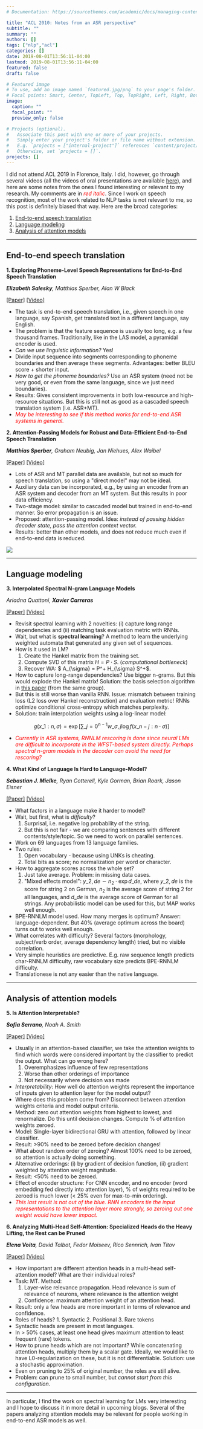 ```yaml
---
# Documentation: https://sourcethemes.com/academic/docs/managing-content/

title: "ACL 2010: Notes from an ASR perspective"
subtitle: ""
summary: ""
authors: []
tags: ["nlp","acl"]
categories: []
date: 2019-08-01T13:56:11-04:00
lastmod: 2019-08-01T13:56:11-04:00
featured: false
draft: false

# Featured image
# To use, add an image named `featured.jpg/png` to your page's folder.
# Focal points: Smart, Center, TopLeft, Top, TopRight, Left, Right, BottomLeft, Bottom, BottomRight.
image:
  caption: ""
  focal_point: ""
  preview_only: false

# Projects (optional).
#   Associate this post with one or more of your projects.
#   Simply enter your project's folder or file name without extension.
#   E.g. `projects = ["internal-project"]` references `content/project/deep-learning/index.md`.
#   Otherwise, set `projects = []`.
projects: []
---
```

I did not attend ACL 2019 in Florence, Italy. I did, however, go through several videos (all the videos of oral presentations are available [here](https://www.livecongress.it/sved/evt/aol_lnk.php?id=60B5FD70&fbclid=IwAR1DGPctWkvGpXSwIRyyLfse4jqwXI0Kqw1SIpvA6jPLu0ld3IefPWlYtdk)), and here are some notes from the ones I found interesting or relevant to my research. My comments are in <span style="color:red">_red italic_</span>. Since I work on speech recognition, most of the work related to NLP tasks is not relevant to me, so this post is definitely biased that way. Here are the broad categories:

1. [End-to-end speech translation](#e2espeech)
2. [Language modeling](#lm)
3. [Analysis of attention models](#attention)

---

<a name="e2espeech"></a>
## End-to-end speech translation

**1. Exploring Phoneme-Level Speech Representations for End-to-End Speech Translation**

_**Elizabeth Salesky**, Matthias Sperber, Alan W Black_

[[Paper]](https://arxiv.org/abs/1906.01199) [[Video]](http://www.livecongress.it/aol/indexSA.php?id=585723E1&ticket=)

* The task is end-to-end speech translation, i.e., given speech in one language, say Spanish, get translated text in a different language, say English.
* The problem is that the feature sequence is usually too long, e.g. a few thousand frames. Traditionally, like in the LAS model, a pyramidal encoder is used.
* *Can we use linguistic information?* Yes!
* Divide input sequence into segments corresponding to phoneme boundaries and then average these segments. Advantages: better BLEU score + shorter input.
* *How to get the phoneme boundaries?* Use an ASR system (need not be very good, or even from the same language, since we just need boundaries).
* Results: Gives consistent improvements in both low-resource and high-resource situations. But this is still not as good as a cascaded speech translation system (i.e. ASR+MT).
* <span style="color:red">_May be interesting to see if this method works for end-to-end ASR systems in general._</span>

**2. Attention-Passing Models for Robust and Data-Efficient End-to-End Speech Translation**

_**Matthias Sperber**, Graham Neubig, Jan Niehues, Alex Waibel_

[[Paper]](https://arxiv.org/abs/1904.07209) [[Video]](http://www.livecongress.it/aol/indexSA.php?id=F2B54A73&ticket=)

* Lots of ASR and MT parallel data are available, but not so much for speech translation, so using a "direct model" may not be ideal.
* Auxiliary data can be incorporated, e.g., by using an encoder from an ASR system and decoder from an MT system. But this results in poor data efficiency.
* Two-stage model: similar to cascaded model but trained in end-to-end manner. So error propagation is an issue.
* Proposed: attention-passing model. Idea: *instead of passing hidden decoder state, pass the attention context vector.*
* Results: better than other models, and does not reduce much even if end-to-end data is reduced.

![](paper2.png)

---

<a name="lm"></a>
## Language modeling

**3. Interpolated Spectral N-gram Language Models**

_Ariadna Quattoni, **Xavier Carreras**_

[[Paper]](https://www.aclweb.org/anthology/papers/P/P19/P19-1594/) [[Video]](http://www.livecongress.it/aol/indexSA.php?id=2DC7FDF7&ticket=)

* Revisit spectral learning with 2 novelties: (i) capture long range dependencies and (ii) matching task evaluation metric with RNNs.
* Wait, but what is **spectral learning**? A method to learn the underlying weighted automata that generated any given set of sequences.
* How is it used in LM? 
	1. Create the Hankel matrix from the training set.
	2. Compute SVD of this matrix $H = P\cdot S$. (*computational bottleneck*)
	3. Recover WA: $ A\_{\sigma} = P^+ H\_{\sigma} S^+$.
* How to capture long-range dependencies? Use bigger n-grams. But this would explode the Hankel matrix! Solution: the basis selection algorithm in [this paper](http://proceedings.mlr.press/v54/quattoni17a.html) (from the same group).
* But this is still worse than vanilla RNN. Issue: mismatch between training loss (L2 loss over Hankel reconstruction) and evaluation metric! RNNs optimize conditional cross-entropy which matches perplexity. 
* Solution: train interpolation weights using a log-linear model:

$$ g\left(x\_{1 : n}, \sigma\right)=\exp \left[ \sum\_{j=0}^{n-1} w\_{\sigma, j} \log f\left(x\_{n-j : n} \cdot \sigma\right) \right] $$ 

* <span style="color:red">_Currently in ASR systems, RNNLM rescoring is done since neural LMs are difficult to incorporate in the WFST-based system directly. Perhaps spectral n-gram models in the decoder can avoid the need for rescoring?_</span>

**4. What Kind of Language Is Hard to Language-Model?**

_**Sebastian J. Mielke**, Ryan Cotterell, Kyle Gorman, Brian Roark, Jason Eisner_

[[Paper]](https://arxiv.org/pdf/1906.04726.pdf) [[Video]](http://www.livecongress.it/aol/indexSA.php?id=B81745A7&ticket=)

* What factors in a language make it harder to model?
* Wait, but first, what is *difficulty*? 
	1. Surprisal, i.e. negative log probability of the string.
	2. But this is not fair - we are comparing sentences with different contents/style/topic. So we need to work on parallel sentences.
* Work on 69 languages from 13 language families.
* Two rules:
	1. Open vocabulary - because using UNKs is cheating.
	2. Total bits as score; no normalization per word or character.
* How to aggregate scores across the whole set? 
	1. Just take average. Problem: in missing data cases.
	2. "Mixed effects model": $y\_{2,de} \sim n_2\cdot \exp d\_{de}$, where $y\_{2,de}$ is the score for string 2 on German, $n_2$ is the average score of string 2 for all languages, and $d\_{de}$ is the average score of German for all strings. Any probabilistic model can be used for this, but MAP works well enough.
* BPE-RNNLM model used. How many merges is optimum? Answer: language-dependent. But 40% (average optimum across the board) turns out to works well enough.
* What correlates with difficulty? Several factors (morphology, subject/verb order, average dependency length) tried, but no visible correlation.
* Very simple heuristics are predictive. E.g. raw sequence length predicts char-RNNLM difficulty, raw vocabulary size predicts BPE-RNNLM difficulty.
* Translationese is not any easier than the native language.

---

<a name="attention"></a>
## Analysis of attention models

**5. Is Attention Interpretable?**

_**Sofia Serrano**, Noah A. Smith_

[[Paper]](https://arxiv.org/pdf/1906.03731.pdf) [[Video]](http://www.livecongress.it/aol/indexSA.php?id=4D89B893&ticket=)

* Usually in an attention-based classifier, we take the attention weights to find which words were considered important by the classifier to predict the output. What can go wrong here?
	1. Overemphasizes influence of few representations
	2. Worse than other orderings of importance
	3. Not necessarily where decision was made
* _Interpretability_: How well do attention weights represent the importance of inputs given to attention layer for the model output?
* Where does this problem come from? Disconnect between attention weights criteria and model output criteria.
* Method: zero out attention weights from highest to lowest, and renormalize. Do this until decision changes. Compute % of attention weights zeroed.
* Model: Single-layer bidirectional GRU with attention, followed by linear classifier.
* Result: >90% need to be zeroed before decision changes! 
* What about random order of zeroing? Almost 100% need to be zeroed, so attention is actually doing something.
* Alternative orderings: (i) by gradient of decision function, (ii) gradient weighted by attention weight magnitude.
* Result: <50% need to be zeroed.
* Effect of encoder structure: For CNN encoder, and no encoder (word embedding fed directly into attention layer), % of weights required to be zeroed is much lower (< 25% even for max-to-min ordering).
* <span style="color:red">_This last result is not out of the blue. RNN encoders tie the input representations to the attention layer more strongly, so zeroing out one weight would have lower impact._</span>

**6. Analyzing Multi-Head Self-Attention: Specialized Heads do the Heavy Lifting, the Rest can be Pruned**

_**Elena Voita**, David Talbot, Fedor Moiseev, Rico Sennrich, Ivan Titov_

[[Paper]](https://arxiv.org/pdf/1905.09418.pdf) [[Video]](http://www.livecongress.it/aol/indexSA.php?id=9FB3FACA&ticket=)

* How important are different attention heads in a multi-head self-attention model? What are their individual roles?
* Task: MT. Method: 
	1. Layer-wise relevance propagation. Head relevance is sum of relevance of neurons, where relevance is the attention weight
	2. Confidence: maximum attention weight of an attention head.
* Result: only a few heads are more important in terms of relevance and confidence.
* Roles of heads? 1. Syntactic 2. Positional 3. Rare tokens
* Syntactic heads are present in most languages.
* In > 50% cases, at least one head gives maximum attention to least frequent (rare) tokens.
* How to prune heads which are not important? While concatenating attention heads, multiply them by a scalar gate. Ideally, we would like to have L0-regularization on these, but it is not differentiable. Solution: use a stochastic approximation.
* Even on pruning to 25% of original number, the roles are still alive.
* Problem: can prune to small number, but _cannot start from this configuration_.

---

In particular, I find the work on spectral learning for LMs very interesting and I hope to discuss it in more detail in upcoming blogs. Several of the papers analyzing attention models may be relevant for people working in end-to-end ASR models as well.


